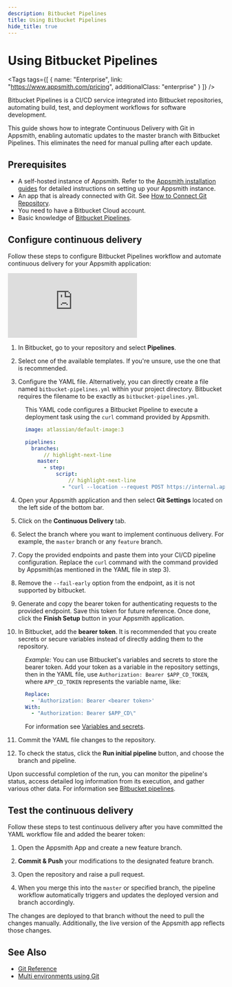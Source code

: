 ```yaml
---
description: Bitbucket Pipelines
title: Using Bitbucket Pipelines
hide_title: true
---
```


<!-- vale off -->

<div className="tag-wrapper">
 <h1>Using Bitbucket Pipelines</h1>

<Tags
tags={[
{ name: "Enterprise", link: "https://www.appsmith.com/pricing", additionalClass: "enterprise" }
]}
/>

</div>

<!-- vale on -->

Bitbucket Pipelines is a CI/CD service integrated into Bitbucket repositories, automating build, test, and deployment workflows for software development.

This guide shows how to integrate Continuous Delivery with Git in Appsmith, enabling automatic updates to the master branch with Bitbucket Pipelines. This eliminates the need for manual pulling after each update.

## Prerequisites

* A self-hosted instance of Appsmith. Refer to the [Appsmith installation guides](/getting-started/setup/installation-guides) for detailed instructions on setting up your Appsmith instance.
* An app that is already connected with Git. See [How to Connect Git Repository](/advanced-concepts/version-control-with-git/guides/overview#connect-git-repository).
* You need to have a Bitbucket Cloud account.
* Basic knowledge of [Bitbucket Pipelines](https://support.atlassian.com/bitbucket-cloud/docs/get-started-with-bitbucket-pipelines/).

## Configure continuous delivery

Follow these steps to configure Bitbucket Pipelines workflow and automate continuous delivery for your Appsmith application:

<div style={{ position: "relative", paddingBottom: "calc(50.520833333333336% + 41px)", height: "0", width: "100%" }}>
  <iframe src="https://demo.arcade.software/f7cbRH8QjLrSbZGuP18W?embed" frameborder="0" loading="lazy" webkitallowfullscreen mozallowfullscreen allowfullscreen style={{ position: "absolute", top: "0", left: "0", width: "100%", height: "100%", colorScheme: "light" }} title="Appsmith | Connect Data">
  </iframe>
</div>

1. In Bitbucket, go to your repository and select **Pipelines**.

2. Select one of the available templates. If you're unsure, use the one that is recommended.

3. Configure the YAML file. Alternatively, you can directly create a file named `bitbucket-pipelines.yml` within your project directory. Bitbucket requires the filename to be exactly as `bitbucket-pipelines.yml`.

<dd>

This YAML code configures a Bitbucket Pipeline to execute a deployment task using the `curl` command provided by Appsmith.

```yaml
image: atlassian/default-image:3

pipelines:
  branches:
      // highlight-next-line
    master:
      - step:
          script:
              // highlight-next-line
            - "curl --location --request POST https://internal.appsmith.com/api/v1/git/deploy/app/660d20f5d4a9150802bb8098?branchName=master --header \"Authorization: Bearer $NEW_APP_CD\""
```

</dd>

4. Open your Appsmith application and then select **Git Settings** located on the left side of the bottom bar.

5. Click on the **Continuous Delivery** tab.

6. Select the branch where you want to implement continuous delivery. For example, the `master` branch or any `feature` branch.

7. Copy the provided endpoints and paste them into your CI/CD pipeline configuration. Replace the `curl` command with the command provided by Appsmith(as mentioned in the YAML file in step 3).



8. Remove the `--fail-early` option from the endpoint, as it is not supported by bitbucket.




9. Generate and copy the bearer token for authenticating requests to the provided endpoint. Save this token for future reference. Once done, click the **Finish Setup** button in your Appsmith application.

10. In Bitbucket, add the **bearer token**. It is recommended that you create secrets or secure variables instead of directly adding them to the repository. 

<dd>

*Example:* You can use Bitbucket's variables and secrets to store the bearer token. Add your token as a variable in the repository settings, then in the YAML file, use `Authorization: Bearer $APP_CD_TOKEN`, where `APP_CD_TOKEN` represents the variable name, like:

```yaml
Replace:
  - 'Authorization: Bearer <bearer token>'
With:
  - "Authorization: Bearer $APP_CD\"
```



For information see [Variables and secrets](https://support.atlassian.com/bitbucket-cloud/docs/variables-and-secrets/).

</dd>

11. Commit the YAML file changes to the repository.

12. To check the status, click the **Run initial pipeline** button, and choose the branch and pipeline.


 <ZoomImage
        src="/img/bit-cd-status-.png"
        alt=""
        caption="Pipeline Status"
        lazyLoad="true"
/>


Upon successful completion of the run, you can monitor the pipeline's status, access detailed log information from its execution, and gather various other data. For information see [Bitbucket pipelines](https://support.atlassian.com/bitbucket-cloud/docs/view-your-pipeline/).


## Test the continuous delivery

Follow these steps to test continuous delivery after you have committed the YAML workflow file and added the bearer token:

1. Open the Appsmith App and create a new feature branch.

2. **Commit & Push** your modifications to the designated feature branch.

3. Open the repository and raise a pull request.

4. When you merge this into the `master` or specified branch, the pipeline workflow automatically triggers and updates the deployed version and branch accordingly.

The changes are deployed to that branch without the need to pull the changes manually. Additionally, the live version of the Appsmith app reflects those changes. 





## See Also

- [Git Reference](/advanced-concepts/version-control-with-git/reference/git-settings)
- [Multi environments using Git](/advanced-concepts/version-control-with-git/environments-with-git)




